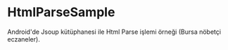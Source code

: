 # HtmlParseSample

Android'de Jsoup kütüphanesi ile Html Parse işlemi örneği (Bursa nöbetçi eczaneler).
